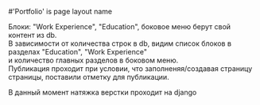 #'Portfolio' is page layout name  

<p>
Блоки: "Work Experience", "Education", боковое меню  берут свой контент из db.<br>
В зависимости от количества строк в db, видим список блоков в разделах "Education", "Work Experience" </br>
и количество главных разделов в боковом меню.</br>
Публикация проходит при условии, что заполненяя/создавая страницу 
страницы, поставили отметку для публикации.


</p>
<p>
В данный момент натяжка верстки проходит на django
</p>